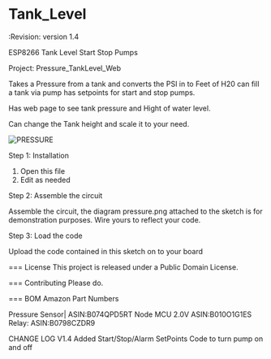 # Tank_Level
:Revision: version 1.4

ESP8266 Tank Level Start Stop Pumps

Project: Pressure_TankLevel_Web

Takes a Pressure from a tank and converts the PSI in to Feet of H20 can fill a tank via pump has setpoints for start and stop pumps.

Has web page to see tank pressure and Hight of water level.

Can change the Tank height and scale it to your need.



![PRESSURE](https://user-images.githubusercontent.com/1435118/205456002-9ca8f2bc-1539-4d9f-a0b8-7772e2f20a7d.png)


Step 1: Installation
1. Open this file
2. Edit as needed


Step 2: Assemble the circuit

Assemble the circuit, the diagram pressure.png attached to the sketch is for demonstration purposes. Wire yours to reflect your code.

Step 3: Load the code

Upload the code contained in this sketch on to your board

=== License
This project is released under a Public Domain License.

=== Contributing
Please do.

=== BOM Amazon Part Numbers

Pressure Sensor| ASIN:B074QPD5RT
Node MCU 2.0V ASIN:B010O1G1ES
Relay: ASIN:B0798CZDR9

CHANGE LOG
V1.4 Added Start/Stop/Alarm SetPoints Code to turn pump on and off

